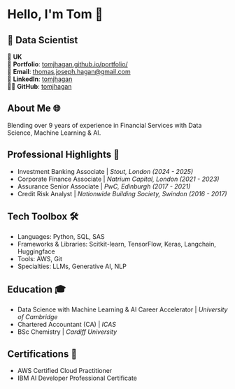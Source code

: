 # Hello, I'm Tom 👋

## 🚀 Data Scientist

📍 **UK** <br/>
📂 **Portfolio**: [tomjhagan.github.io/portfolio/](tomjhagan.github.io/portfolio/) <br/>
📧 **Email**: thomas.joseph.hagan@gmail.com <br/>
🔗 **LinkedIn**: [tomjhagan](https://www.linkedin.com/in/tomjhagan/) <br/>
👨‍💻 **GitHub**: [tomjhagan](https://github.com/tomjhagan) <br/>

## About Me 🌐
Blending over 9 years of experience in Financial Services with Data Science, Machine Learning & AI.

## Professional Highlights 🌟
* Investment Banking Associate | _Stout, London (2024 - 2025)_
* Corporate Finance Associate | _Natrium Capital, London (2021 - 2023)_
* Assurance Senior Associate | _PwC, Edinburgh (2017 - 2021)_
* Credit Risk Analyst | _Nationwide Building Society, Swindon (2016 - 2017)_

## Tech Toolbox 🛠️
* Languages: Python, SQL, SAS
* Frameworks & Libraries: Scitkit-learn, TensorFlow, Keras, Langchain, Huggingface
* Tools: AWS, Git
* Specialties: LLMs, Generative AI, NLP

## Education 🎓
* Data Science with Machine Learning & AI Career Accelerator | _University of Cambridge_
* Chartered Accountant (CA) | _ICAS_
* BSc Chemistry | _Cardiff University_

## Certifications 📜
* AWS Certified Cloud Practitioner
* IBM AI Developer Professional Certificate
